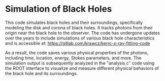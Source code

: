 # Simulation of Black Holes
This code simulates black holes and their surroundings, specifically modeling the disk and corona of black holes. It tracks photons from their origin near the black hole to the observer. The code has undergone updates over the years to include simulations of various black hole characteristics and is accessible at: https://gitlab.com/krawcz/kerrc-x-ray-fitting-code

As a result, the code saves various physical properties of the photons, including time, location, energy, Stokes parameters, and more. The simulation output is subsequently analyzed in the "analysis.c" code using the ROOT interface to visualize and measure different physical behaviors of the black hole and its surroundings.


